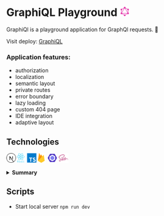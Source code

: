 # GraphiQL Playground <img src="https://raw.githubusercontent.com/devicons/devicon/master/icons/graphql/graphql-plain.svg" alt="graphql"  width="25" height="25"/>

GraphiQl is a playground application for GraphQl requests. 🚀

Visit deploy: [GraphiQL](https://graphiql-app-git-develop-anhelina.vercel.app/en)

### Application features:
* authorization
* localization
* semantic layout
* private routes
* error boundary
* lazy loading
* custom 404 page
* IDE integration
* adaptive layout

## Technologies

<p>
<img src="https://raw.githubusercontent.com/devicons/devicon/master/icons/nextjs/nextjs-line.svg" alt="nextjs"  width="25" height="25"/><img src="https://raw.githubusercontent.com/devicons/devicon/master/icons/react/react-original-wordmark.svg" alt="react" width="25" height="25" />
<img src="https://raw.githubusercontent.com/devicons/devicon/master/icons/typescript/typescript-original.svg" alt="typescript" width="25" height="25" /><img src="src/assets/images/firebase-icon.svg" width="25"/>
<img src="https://raw.githubusercontent.com/devicons/devicon/master/icons/eslint/eslint-original.svg" alt="eslint" width="25" height="25" />
<img src="https://raw.githubusercontent.com/devicons/devicon/master/icons/sass/sass-original.svg" alt="sass"  width="25" height="25"/>
</p>



<details>
<summary><h4 style="display:inline">Summary</h4></summary>

- NextJS
- React
- Typescript
- Firebase
- Monaco Editor
- SASS
- Eslint, Prettier

</details>

## Scripts

- Start local server
`npm run dev`
